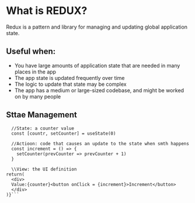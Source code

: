 # What is REDUX?

Redux is a pattern and library for managing and updating global application state.

## Useful when:

- You have large amounts of application state that are needed in many places in the app
- The app state is updated frequently over time
- The logic to update that state may be complex
- The app has a medium or large-sized codebase, and might be worked on by many people

## Sttae Management

````function Counter() {
  //State: a counter value
  const [countr, setCounter] = useState(0)

  //Actioon: code that causes an update to the state when smth happens
  const increment = () => {
    setCounter(prevCounter => prevCounter + 1)
  }

  \\View: the UI definition
return(
  <div>
  Value:{counter}<button onClick = {increment}>Increment</button>
  </div>
)}```
````
